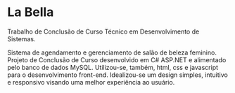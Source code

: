 # La Bella
Trabalho de Conclusão de Curso Técnico em Desenvolvimento de Sistemas.

Sistema de agendamento e gerenciamento de salão de beleza feminino. Projeto de Conclusão de Curso desenvolvido em C# ASP.NET e alimentado pelo banco de dados MySQL. Utilizou-se, também, html, css e javascript para o desenvolvimento front-end. Idealizou-se um design simples, intuitivo e responsivo visando uma melhor experiência ao usuário.
